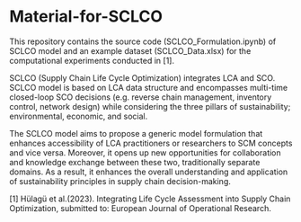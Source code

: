 # Material-for-SCLCO

This repository contains the source code (SCLCO_Formulation.ipynb) of SCLCO model and an example dataset (SCLCO_Data.xlsx) for the computational experiments conducted in [1].  

SCLCO (Supply Chain Life Cycle Optimization) integrates LCA and SCO. SCLCO model is based on LCA data structure and encompasses multi-time closed-loop SCO decisions (e.g. reverse chain management, inventory control, network design) while considering the three pillars of sustainability; environmental, economic, and social.

The SCLCO model aims to propose a generic model formulation that enhances accessibility of LCA practitioners or researchers to SCM concepts and vice versa. Moreover, it opens up new opportunities for collaboration and knowledge exchange between these two, traditionally separate domains. As a result, it enhances the overall understanding and application of sustainability principles in supply chain decision-making.


[1] Hülagü et al.(2023). Integrating Life Cycle Assessment into Supply Chain Optimization, submitted to: European Journal of Operational Research. 
